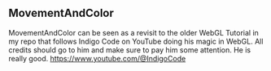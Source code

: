## MovementAndColor

MovementAndColor can be seen as a revisit to the older WebGL Tutorial in my repo that follows Indigo Code on YouTube doing his magic in WebGL.
All credits should go to him and make sure to pay him some attention. He is really good.
https://www.youtube.com/@IndigoCode

